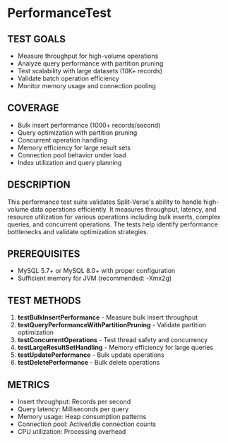 # PerformanceTest

## TEST GOALS
- Measure throughput for high-volume operations
- Analyze query performance with partition pruning
- Test scalability with large datasets (10K+ records)
- Validate batch operation efficiency
- Monitor memory usage and connection pooling

## COVERAGE
- Bulk insert performance (1000+ records/second)
- Query optimization with partition pruning
- Concurrent operation handling
- Memory efficiency for large result sets
- Connection pool behavior under load
- Index utilization and query planning

## DESCRIPTION
This performance test suite validates Split-Verse's ability to handle high-volume data operations efficiently. It measures throughput, latency, and resource utilization for various operations including bulk inserts, complex queries, and concurrent operations. The tests help identify performance bottlenecks and validate optimization strategies.

## PREREQUISITES
- MySQL 5.7+ or MySQL 8.0+ with proper configuration
- Sufficient memory for JVM (recommended: -Xmx2g)

## TEST METHODS
1. **testBulkInsertPerformance** - Measure bulk insert throughput
2. **testQueryPerformanceWithPartitionPruning** - Validate partition optimization
3. **testConcurrentOperations** - Test thread safety and concurrency
4. **testLargeResultSetHandling** - Memory efficiency for large queries
5. **testUpdatePerformance** - Bulk update operations
6. **testDeletePerformance** - Bulk delete operations

## METRICS
- Insert throughput: Records per second
- Query latency: Milliseconds per query
- Memory usage: Heap consumption patterns
- Connection pool: Active/idle connection counts
- CPU utilization: Processing overhead